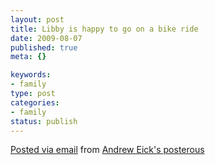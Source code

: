 ```yaml
--- 
layout: post
title: Libby is happy to go on a bike ride
date: 2009-08-07
published: true
meta: {}

keywords: 
- family
type: post
categories: 
- family
status: publish
---
```



  [Posted via email](http://posterous.com)   from [Andrew Eick's posterous](http://andreweick.posterous.com/libby-is-happy-to-go-on-a-bike-ride)  

